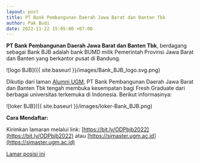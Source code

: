 ```yaml
---
layout: post
title: PT Bank Pembangunan Daerah Jawa Barat dan Banten Tbk
author: Pak Budi
date: 2022-11-22 15:05:00 +07:00
---
```


**PT Bank Pembangunan Daerah Jawa Barat dan Banten Tbk**, berdagang sebagai Bank BJB adalah bank BUMD milik Pemerintah Provinsi Jawa Barat dan Banten yang berkantor pusat di Bandung.

![logo BJB]({{ site.baseurl }}/images/Bank_BJB_logo.svg.png)

Dikutip dari laman [Alumni UGM](https://alumni.ugm.ac.id/2022/11/18/pt-bank-pembangunan-daerah-jawa-barat-dan-banten-tbk-2/), PT Bank Pembangunan Daerah Jawa Barat dan Banten Tbk tengah membuka kesempatan bagi Fresh Graduate dari berbagai universitas terkemuka di Indonesia. Berikut informasinya:

![loker BJB]({{ site.baseurl }}/images/loker-Bank_BJB.png)

**Cara Mendaftar:**

Kirimkan lamaran melalui link: [https://bit.ly/ODPbjb2022](https://bit.ly/ODPbjb2022) atau [https://simaster.ugm.ac.id](https://simaster.ugm.ac.id)

<div class="apply"><a href="https://bit.ly/ODPbjb2022">Lamar posisi ini</a></div>
